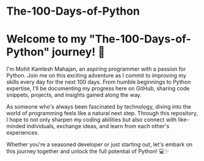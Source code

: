 # The-100-Days-of-Python
<!DOCTYPE html>
<html lang="en">
<head>
    <meta charset="UTF-8">
    <meta name="viewport" content="width=device-width, initial-scale=1.0">
</head>
<body>
    <div class="container">
        <h1>Welcome to my <span class="highlight">"The-100-Days-of-Python"</span> journey! <span class="emoji">🐍</span></h1>
        <p>I'm Mohit Kamlesh Mahajan, an aspiring programmer with a passion for Python. Join me on this exciting adventure as I commit to improving my skills every day for the next 100 days. From humble beginnings to Python expertise, I'll be documenting my progress here on GitHub, sharing code snippets, projects, and insights gained along the way.</p>
        <p>As someone who's always been fascinated by technology, diving into the world of programming feels like a natural next step. Through this repository, I hope to not only sharpen my coding abilities but also connect with like-minded individuals, exchange ideas, and learn from each other's experiences.</p>
        <p>Whether you're a seasoned developer or just starting out, let's embark on this journey together and unlock the full potential of Python! <span class="emoji">💻✨</span></p>
    </div>
</body>
</html>

